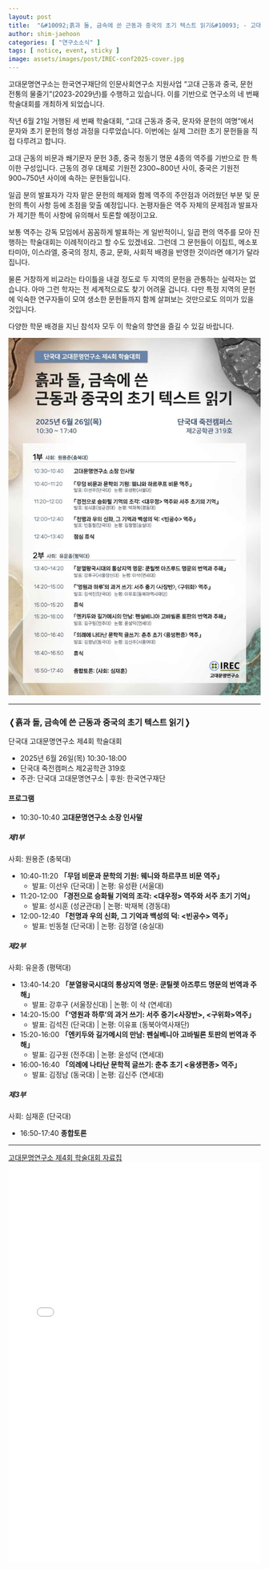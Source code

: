 ```yaml
---
layout: post
title:  "&#10092;흙과 돌, 금속에 쓴 근동과 중국의 초기 텍스트 읽기&#10093; - 고대문명연구소 제4회 학술대회"
author: shim-jaehoon
categories: [ "연구소소식" ] 
tags: [ notice, event, sticky ] 
image: assets/images/post/IREC-conf2025-cover.jpg
---
```


고대문명연구소는 한국연구재단의 인문사회연구소 지원사업 “고대 근동과 중국, 문헌 전통의 물줄기”(2023-2029년)를 수행하고 있습니다. 이를 기반으로 연구소의 네 번째 학술대회를 개최하게 되었습니다.

작년 6월 21일 거행된 세 번째 학술대회, “고대 근동과 중국, 문자와 문헌의 여명”에서 문자와 초기 문헌의 형성 과정을 다루었습니다. 이번에는 실제 그러한 초기 문헌들을 직접 다루려고 합니다.

고대 근동의 비문과 쐐기문자 문헌 3종, 중국 청동기 명문 4종의 역주를 기반으로 한 특이한 구성입니다. 근동의 경우 대체로 기원전 2300~800년 사이, 중국은 기원전 900~750년 사이에 속하는 문헌들입니다.

일곱 분의 발표자가 각자 맡은 문헌의 해제와 함께 역주의 주안점과 어려웠던 부분 및 문헌의 특이 사항 등에 초점을 맞출 예정입니다. 논평자들은 역주 자체의 문제점과 발표자가 제기한 특이 사항에 유의해서 토론할 예정이고요.

보통 역주는 강독 모임에서 꼼꼼하게 발표하는 게 일반적이니, 일곱 편의 역주를 모아 진행하는 학술대회는 이례적이라고 할 수도 있겠네요. 그런데 그 문헌들이 이집트, 메소포타미아, 이스라엘, 중국의 정치, 종교, 문화, 사회적 배경을 반영한 것이라면 얘기가 달라집니다.

물론 거창하게 비교라는 타이틀을 내걸 정도로 두 지역의 문헌을 관통하는 실력자는 없습니다. 아마 그런 학자는 전 세계적으로도 찾기 어려울 겁니다. 다만 특정 지역의 문헌에 익숙한 연구자들이 모여 생소한 문헌들까지 함께 살펴보는 것만으로도 의미가 있을 것입니다.

다양한 학문 배경을 지닌 참석자 모두 이 학술의 향연을 즐길 수 있길 바랍니다.


![](/assets/images/post/IREC-conf2025-poster.jpg)


----


### &#10092;흙과 돌, 금속에 쓴 근동과 중국의 초기 텍스트 읽기&#10093;
단국대 고대문명연구소 제4회 학술대회

- 2025년 6월 26일(목) 10:30-18:00
- 단국대 죽전캠퍼스 제2공학관 319호
- 주관: 단국대 고대문명연구소 | 후원: 한국연구재단

#### 프로그램

* 10:30-10:40  __고대문명연구소 소장 인사말__

##### 제1부
사회: 원용준 (충북대)

* 10:40-11:20  __「무덤 비문과 문학의 기원: 웨니와 하르쿠프 비문 역주」__
  - 발표: 이선우 (단국대) | 논평: 유성환 (서울대)
* 11:20-12:00  __「경전으로 승화될 기억의 조각: <대우정> 역주와 서주 초기 기억」__
  - 발표: 성시훈 (성균관대)  | 논평: 박재복 (경동대)
* 12:00-12:40  __「천명과 우의 신화, 그 기억과 백성의 덕: <빈공수> 역주」__
  - 발표: 빈동철 (단국대)  | 논평: 김정열 (숭실대)

##### 제2부
사회: 유윤종 (평택대)

* 13:40-14:20  __「분열왕국시대의 통상지역 명문: 쿤틸렛 아즈루드 명문의 번역과 주해」__
  - 발표: 강후구 (서울장신대)  | 논평: 이 삭 (연세대)
* 14:20-15:00  __「‘영원과 하루’의 과거 쓰기: 서주 중기<사장반>, <구위화>역주」__
  - 발표: 김석진 (단국대) | 논평: 이유표 (동북아역사재단)
* 15:20-16:00  __「엔키두와 길가메시의 만남: 펜실베니아 고바빌론 토판의 번역과 주해」__
  - 발표: 김구원 (전주대)  | 논평: 윤성덕 (연세대)
* 16:00-16:40  __「의례에 나타난 문학적 글쓰기: 춘추 초기 <융생편종> 역주」__
  - 발표: 김정남 (동국대) | 논평: 김신주 (연세대) 

##### 제3부
사회: 심재훈 (단국대)

* 16:50-17:40  __종합토론__


----

<span class="muted"><a href="/assets/files/IREC-4th-conf20250626-proceedings.pdf" target="_blank">고대문명연구소 제4회 학술대회 자료집</a></span>
<br>
<object data="/assets/files/IREC-4th-conf20250626-proceedings.pdf" width="100%" height="800px" type='application/pdf'>
    <embed src="/assets/files/IREC-4th-conf20250626-proceedings.pdf" width="100%" height="800px" type='application/pdf'/>
</object>

<br><br>

